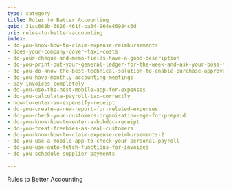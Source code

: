 ```yaml
---
type: category
title: Rules to Better Accounting
guid: 31ac668b-6826-461f-ba34-964e46984c6d
uri: rules-to-better-accounting
index:
- do-you-know-how-to-claim-expense-reimbursements
- does-your-company-cover-taxi-costs
- do-your-cheque-and-memo-fields-have-a-good-description
- do-you-print-out-your-general-ledger-for-the-week-and-ask-your-boss-to-initial
- do-you-do-know-the-best-technical-solution-to-enable-purchase-approvals
- do-you-have-monthly-accounting-meetings
- pay-invoices-completely
- do-you-use-the-best-mobile-app-for-expenses
- do-you-calculate-payroll-tax-correctly
- how-to-enter-an-expensify-receipt
- do-you-create-a-new-report-for-related-expenses
- do-you-check-your-customers-organisation-age-for-prepaid
- do-you-know-how-to-enter-a-hubdoc-receipt
- do-you-treat-freebies-as-real-customers
- do-you-know-how-to-claim-expense-reimbursements-2
- do-you-use-a-mobile-app-to-check-your-personal-payroll
- do-you-use-auto-fetch-functions-for-invoices
- do-you-schedule-supplier-payments

---
```

Rules to Better Accounting

